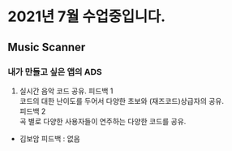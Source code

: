 # 2021년 7월 수업중입니다.
## Music Scanner
### 내가 만들고 싶은  앱의 ADS 
1. 실시간 음악 코드 공유. 
피드백 1	
코드의 대한 난이도를 두어서 다양한 초보와 (재즈코드)상급자의 공유.	
피드백 2	
곡 별로 다양한 사용자들이 연주하는 다양한 코드를 공유.	

- 김보암 피드백 : 없음
